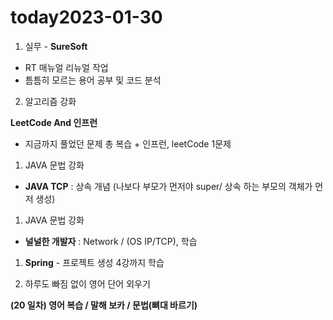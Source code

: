# today2023-01-30
1. 실무 - **SureSoft**

- RT 매뉴얼 리뉴얼 작업
- 틈틈히 모르는 용어 공부 및 코드 분석

 2.  알고리즘 강화

 **LeetCode And 인프런**

 - 지금까지 풀었던 문제 총 복습 + 인프런, leetCode 1문제

1. JAVA 문법 강화

 - **JAVA TCP** : 상속 개념 (나보다 부모가 먼저야 super/ 상속 하는 부모의 객체가 먼저 생성)

1. JAVA 문법 강화

 - **널널한 개발자** : Network / (OS IP/TCP), 학습

1. **Spring** - 프로젝트 생성 4강까지 학습

1.  하루도 빠짐 없이 영어 단어 외우기

 **(20 일차) 영어 복습 / 말해 보카 / 문법(뼈대 바르기)**
